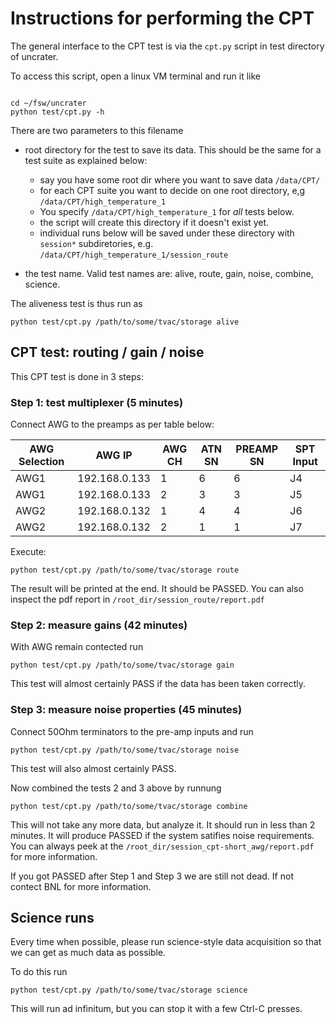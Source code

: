 # Instructions for performing the CPT

The general interface to the CPT test is via the `cpt.py` script in test directory of uncrater.

To access this script, open a linux VM terminal and run it like

```

cd ~/fsw/uncrater
python test/cpt.py -h
```

There are two parameters to this filename

 * root directory for the test to save its data. This should be the same for a test suite as explained below:
    - say you have some root dir where you want to save data `/data/CPT/`
    - for each CPT suite you want to decide on one root directory, e,g `/data/CPT/high_temperature_1`
    - You specify `/data/CPT/high_temperature_1` for *all* tests below.
    - the script will create this directory if it doesn't exist yet.
    - individual runs below will be saved under these directory with `session*` subdiretories, e.g. `/data/CPT/high_temperature_1/session_route`

 * the test name. Valid test names are: alive, route, gain, noise, combine, science.

The aliveness test is thus run as

```
python test/cpt.py /path/to/some/tvac/storage alive
```


## CPT test: routing / gain / noise

This CPT test is done in 3 steps:


### Step 1: test multiplexer (5 minutes)

Connect AWG to the preamps as per table below:

  
| AWG Selection | AWG IP          | AWG CH | ATN SN | PREAMP SN | SPT Input |
|---------------|-----------------|--------|--------|-----------|-----------|
| AWG1          | 192.168.0.133   | 1      | 6      | 6         | J4        |
| AWG1          | 192.168.0.133   | 2      | 3      | 3         | J5        |
| AWG2          | 192.168.0.132   | 1      | 4      | 4         | J6        |
| AWG2          | 192.168.0.132   | 2      | 1      | 1         | J7        |


Execute:

```
python test/cpt.py /path/to/some/tvac/storage route
```

The result will be printed at the end. It should be PASSED. You can also inspect the pdf report in `/root_dir/session_route/report.pdf`




### Step 2: measure gains (42 minutes)


With AWG remain contected run
```
python test/cpt.py /path/to/some/tvac/storage gain
```

This test will almost certainly PASS if the data has been taken correctly.

### Step 3: measure noise properties (45 minutes)

Connect 50Ohm terminators to the pre-amp inputs and run

```
python test/cpt.py /path/to/some/tvac/storage noise
```

This test will also almost certainly PASS.

Now combined the tests 2 and 3 above by runnung

```
python test/cpt.py /path/to/some/tvac/storage combine
```

This will not take any more data, but analyze it. It should run in less than 2 minutes. It will produce PASSED if the system satifies noise requirements. You can always peek at the 
`/root_dir/session_cpt-short_awg/report.pdf` for more information.

If you got PASSED after Step 1 and Step 3 we are still not dead. If not contect BNL for more information.


## Science runs

Every time when possible, please run science-style data acquisition so that we can get as much data as possible.

To do this run

```
python test/cpt.py /path/to/some/tvac/storage science
```

This will run ad infinitum, but you can stop it with a few Ctrl-C presses.


